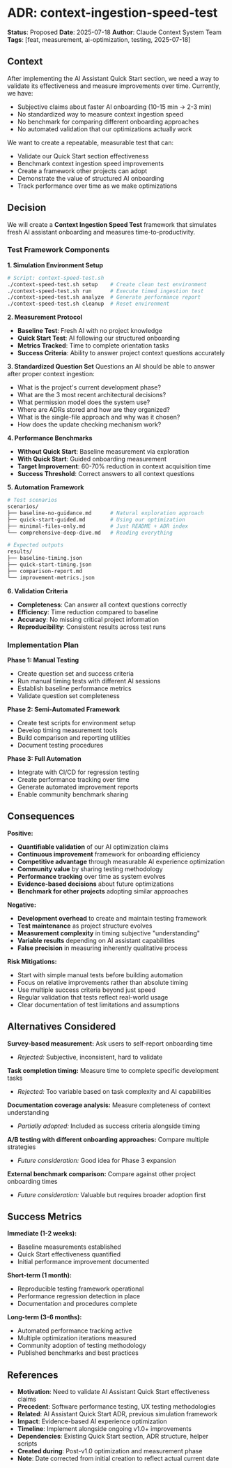 # ADR: context-ingestion-speed-test

**Status**: Proposed
**Date**: 2025-07-18
**Author**: Claude Context System Team
**Tags**: [feat, measurement, ai-optimization, testing, 2025-07-18]

## Context

After implementing the AI Assistant Quick Start section, we need a way to validate its effectiveness and measure improvements over time. Currently, we have:

- Subjective claims about faster AI onboarding (10-15 min → 2-3 min)
- No standardized way to measure context ingestion speed
- No benchmark for comparing different onboarding approaches
- No automated validation that our optimizations actually work

We want to create a repeatable, measurable test that can:
- Validate our Quick Start section effectiveness
- Benchmark context ingestion speed improvements
- Create a framework other projects can adopt
- Demonstrate the value of structured AI onboarding
- Track performance over time as we make optimizations

## Decision

We will create a **Context Ingestion Speed Test** framework that simulates fresh AI assistant onboarding and measures time-to-productivity.

### Test Framework Components

**1. Simulation Environment Setup**
```bash
# Script: context-speed-test.sh
./context-speed-test.sh setup    # Create clean test environment
./context-speed-test.sh run      # Execute timed ingestion test
./context-speed-test.sh analyze  # Generate performance report
./context-speed-test.sh cleanup  # Reset environment
```

**2. Measurement Protocol**
- **Baseline Test**: Fresh AI with no project knowledge
- **Quick Start Test**: AI following our structured onboarding
- **Metrics Tracked**: Time to complete orientation tasks
- **Success Criteria**: Ability to answer project context questions accurately

**3. Standardized Question Set**
Questions an AI should be able to answer after proper context ingestion:
- What is the project's current development phase?
- What are the 3 most recent architectural decisions?
- What permission model does the system use?
- Where are ADRs stored and how are they organized?
- What is the single-file approach and why was it chosen?
- How does the update checking mechanism work?

**4. Performance Benchmarks**
- **Without Quick Start**: Baseline measurement via exploration
- **With Quick Start**: Guided onboarding measurement
- **Target Improvement**: 60-70% reduction in context acquisition time
- **Success Threshold**: Correct answers to all context questions

**5. Automation Framework**
```bash
# Test scenarios
scenarios/
├── baseline-no-guidance.md      # Natural exploration approach
├── quick-start-guided.md        # Using our optimization
├── minimal-files-only.md        # Just README + ADR index
└── comprehensive-deep-dive.md   # Reading everything

# Expected outputs
results/
├── baseline-timing.json
├── quick-start-timing.json
├── comparison-report.md
└── improvement-metrics.json
```

**6. Validation Criteria**
- **Completeness**: Can answer all context questions correctly
- **Efficiency**: Time reduction compared to baseline
- **Accuracy**: No missing critical project information
- **Reproducibility**: Consistent results across test runs

### Implementation Plan

**Phase 1: Manual Testing**
- Create question set and success criteria
- Run manual timing tests with different AI sessions
- Establish baseline performance metrics
- Validate question set completeness

**Phase 2: Semi-Automated Framework**
- Create test scripts for environment setup
- Develop timing measurement tools
- Build comparison and reporting utilities
- Document testing procedures

**Phase 3: Full Automation**
- Integrate with CI/CD for regression testing
- Create performance tracking over time
- Generate automated improvement reports
- Enable community benchmark sharing

## Consequences

**Positive:**
- **Quantifiable validation** of our AI optimization claims
- **Continuous improvement** framework for onboarding efficiency
- **Competitive advantage** through measurable AI experience optimization
- **Community value** by sharing testing methodology
- **Performance tracking** over time as system evolves
- **Evidence-based decisions** about future optimizations
- **Benchmark for other projects** adopting similar approaches

**Negative:**
- **Development overhead** to create and maintain testing framework
- **Test maintenance** as project structure evolves
- **Measurement complexity** in timing subjective "understanding"
- **Variable results** depending on AI assistant capabilities
- **False precision** in measuring inherently qualitative process

**Risk Mitigations:**
- Start with simple manual tests before building automation
- Focus on relative improvements rather than absolute timing
- Use multiple success criteria beyond just speed
- Regular validation that tests reflect real-world usage
- Clear documentation of test limitations and assumptions

## Alternatives Considered

**Survey-based measurement:** Ask users to self-report onboarding time
- *Rejected:* Subjective, inconsistent, hard to validate

**Task completion timing:** Measure time to complete specific development tasks
- *Rejected:* Too variable based on task complexity and AI capabilities

**Documentation coverage analysis:** Measure completeness of context understanding
- *Partially adopted:* Included as success criteria alongside timing

**A/B testing with different onboarding approaches:** Compare multiple strategies
- *Future consideration:* Good idea for Phase 3 expansion

**External benchmark comparison:** Compare against other project onboarding times
- *Future consideration:* Valuable but requires broader adoption first

## Success Metrics

**Immediate (1-2 weeks):**
- Baseline measurements established
- Quick Start effectiveness quantified
- Initial performance improvement documented

**Short-term (1 month):**
- Reproducible testing framework operational
- Performance regression detection in place
- Documentation and procedures complete

**Long-term (3-6 months):**
- Automated performance tracking active
- Multiple optimization iterations measured
- Community adoption of testing methodology
- Published benchmarks and best practices

## References

- **Motivation**: Need to validate AI Assistant Quick Start effectiveness claims
- **Precedent**: Software performance testing, UX testing methodologies
- **Related**: AI Assistant Quick Start ADR, previous simulation framework
- **Impact**: Evidence-based AI experience optimization
- **Timeline**: Implement alongside ongoing v1.0+ improvements
- **Dependencies**: Existing Quick Start section, ADR structure, helper scripts
- **Created during**: Post-v1.0 optimization and measurement phase
- **Note**: Date corrected from initial creation to reflect actual current date